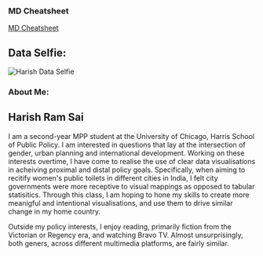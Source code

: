 ### MD Cheatsheet

[MD Cheatsheet](https://www.markdownguide.org/cheat-sheet/)

## Data Selfie: 

![Harish Data Selfie](../../../Desktop/Data%20Selfie.PNG)

### About Me: 

## Harish Ram Sai

I am a second-year MPP student at the University of Chicago, Harris School of Public Policy. I am interested in questions that lay at the intersection of gender, urban planning and international development. Working on these interests overtime, I have come to realise the use of clear data visualisations in acheiving proximal and distal policy goals. Specifically, when aiming to recitify women's public toilets in different cities in India, I felt city governments were more receptive to visual mappings as opposed to tabular statisitics. Through this class, I am hoping to hone my skills to create more meanigful and intentional visualisations, and use them to drive similar change in my home country. 

Outside my policy interests, I enjoy reading, primarily fiction from the Victorian or Regency era, and watching Bravo TV. Almost unsurprisingly, both geners, across different multimedia platforms, are fairly similar.
